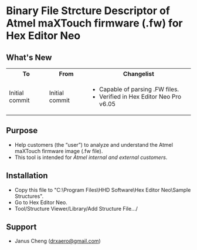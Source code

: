 # Binary File Strcture Descriptor of Atmel maXTouch firmware (.fw) for Hex Editor Neo

## What's New
<table>
    <tr>
        <th>To</th>
        <th>From</th>
        <th>Changelist</th>
    </tr>
    <tr>
        <td>Initial commit</td>
        <td>Initial commit</td>
        <td>
            <ul>
                <li>Capable of parsing .FW files.</li>
                <li>Verified in Hex Editor Neo Pro v6.05</li>
            </ul>
        </td>
    </tr>
</table>

## Purpose
  * Help customers (the “user”) to analyze and understand the Atmel maXTouch firmware image (.fw file).
  * This tool is intended for *Atmel internal and external customers*.

## Installation
  * Copy this file to "C:\Program Files\HHD Software\Hex Editor Neo\Sample Structures\".
  * Go to Hex Editor Neo.
  * Tool/Structure Viewer/Library/Add Structure File.../

## Support
  * Janus Cheng (drxaero@gmail.com)
    
